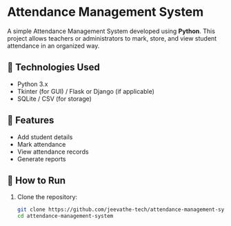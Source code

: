 # Attendance Management System

A simple Attendance Management System developed using **Python**. This project allows teachers or administrators to mark, store, and view student attendance in an organized way.

## 🔧 Technologies Used
- Python 3.x
- Tkinter (for GUI) / Flask or Django (if applicable)
- SQLite / CSV (for storage)

## 📌 Features
- Add student details
- Mark attendance
- View attendance records
- Generate reports

## 🚀 How to Run

1. Clone the repository:
   ```bash
   git clone https://github.com/jeevathe-tech/attendance-management-system.git
   cd attendance-management-system
